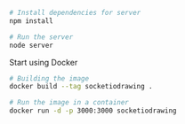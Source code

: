 ```bash
# Install dependencies for server
npm install

# Run the server
node server
```

Start using Docker

```bash
# Building the image
docker build --tag socketiodrawing .

# Run the image in a container
docker run -d -p 3000:3000 socketiodrawing
```

